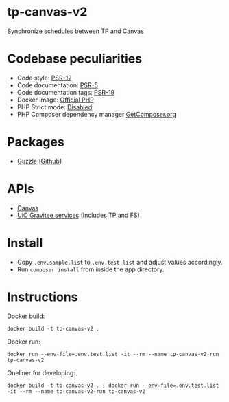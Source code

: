 # tp-canvas-v2

Synchronize schedules between TP and Canvas

# Codebase peculiarities

* Code style: [PSR-12](https://www.php-fig.org/psr/psr-12/)
* Code documentation: [PSR-5](https://github.com/php-fig/fig-standards/blob/master/proposed/phpdoc.md)
* Code documentation tags: [PSR-19](https://github.com/php-fig/fig-standards/blob/master/proposed/phpdoc-tags.md)
* Docker image: [Official PHP](https://hub.docker.com/_/php/)
* PHP Strict mode: [Disabled](https://www.php.net/manual/en/functions.arguments.php#functions.arguments.type-declaration.strict)
* PHP Composer dependency manager [GetComposer.org](https://getcomposer.org)

# Packages

* [Guzzle](http://docs.guzzlephp.org/en/stable/index.html) ([Github](https://github.com/guzzle/guzzle))

# APIs

* [Canvas](https://canvas.instructure.com/doc/api/index.html)
* [UiO Gravitee services](https://api.uio.no/#!/apis) (Includes TP and FS)

# Install

* Copy `.env.sample.list` to `.env.test.list` and adjust values accordingly.
* Run `composer install` from inside the app directory.

# Instructions

Docker build:
```
docker build -t tp-canvas-v2 .
```

Docker run:
```
docker run --env-file=.env.test.list -it --rm --name tp-canvas-v2-run tp-canvas-v2
```

Oneliner for developing:
```
docker build -t tp-canvas-v2 . ; docker run --env-file=.env.test.list -it --rm --name tp-canvas-v2-run tp-canvas-v2
